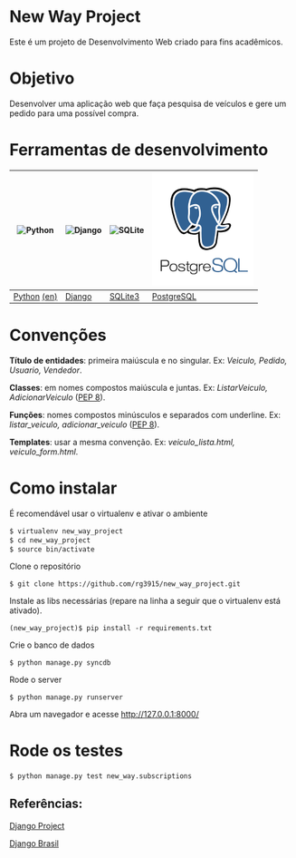 New Way Project
===============

Este é um projeto de Desenvolvimento Web criado para fins acadêmicos.

# Objetivo

Desenvolver uma aplicação web que faça pesquisa de veículos e gere um pedido para uma possível compra.

# Ferramentas de desenvolvimento

| ![Python](fig/python100.png) | ![Django](fig/django100.png) | ![SQLite](fig/sqlite100.png) | ![PostgreSQL](fig/postgresql.png)  |
|------------------------------|------------------------------|------------------------------|-----------------------------|
| [Python][2] [(en)][3] 	   | [Django][0]                  | [SQLite3][5]                 | [PostgreSQL][7]                  |

# Convenções

**Título de entidades**: primeira maiúscula e no singular. Ex: *Veiculo, Pedido, Usuario, Vendedor*.

**Classes**: em nomes compostos maiúscula e juntas. Ex: *ListarVeiculo, AdicionarVeiculo* ([PEP 8][4]).

**Funções**: nomes compostos minúsculos e separados com underline. Ex: *listar_veiculo, adicionar_veiculo* ([PEP 8][4]).

**Templates**: usar a mesma convenção. Ex: *veiculo_lista.html, veiculo_form.html*.

# Como instalar

É recomendável usar o virtualenv e ativar o ambiente

	$ virtualenv new_way_project
	$ cd new_way_project
	$ source bin/activate

Clone o repositório

	$ git clone https://github.com/rg3915/new_way_project.git

Instale as libs necessárias (repare na linha a seguir que o virtualenv está ativado).

	(new_way_project)$ pip install -r requirements.txt

Crie o banco de dados

	$ python manage.py syncdb

Rode o server

	$ python manage.py runserver

Abra um navegador e acesse http://127.0.0.1:8000/

# Rode os testes

	$ python manage.py test new_way.subscriptions

## Referências:

[Django Project][0]

[Django Brasil][1]

[0]: https://www.djangoproject.com/
[1]: http://www.djangobrasil.org/
[2]: http://www.python.org.br/wiki
[3]: https://www.python.org/
[4]: http://www.python.org.br/wiki/GuiaDeEstilo
[5]: http://www.sqlite.org/
[6]: http://www.mysql.com/
[7]: http://www.postgresql.org/